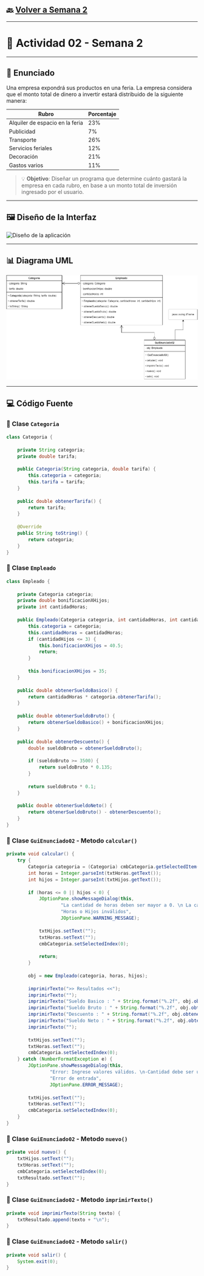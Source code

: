 ## 🔙 [Volver a Semana 2](../)

---

# 🧾 Actividad 02 - Semana 2

---

## 📄 Enunciado

Una empresa expondrá sus productos en una feria. La empresa considera que el monto total de dinero a invertir estará distribuido de la siguiente manera:

| **Rubro**                         | **Porcentaje** |
|-----------------------------------|----------------|
| Alquiler de espacio en la feria   | 23%            |
| Publicidad                        | 7%             |
| Transporte                        | 26%            |
| Servicios feriales                | 12%            |
| Decoración                        | 21%            |
| Gastos varios                     | 11%            |

> 💡 **Objetivo**: Diseñar un programa que determine cuánto gastará la empresa en cada rubro, en base a un monto total de inversión ingresado por el usuario.

---

## 🖼️ Diseño de la Interfaz

![Diseño de la aplicación](./Diseño-GuiEnunciado02.png)

---

## 📊 Diagrama UML

![Diagrama UML de Clases](./UML-GuiEnunciado02.png)

---

## 💻 Código Fuente

### 🔹 Clase `Categoria`

```java
class Categoria {

    private String categoria;
    private double tarifa;

    public Categoria(String categoria, double tarifa) {
        this.categoria = categoria;
        this.tarifa = tarifa;
    }

    public double obtenerTarifa() {
        return tarifa;
    }

    @Override
    public String toString() {
        return categoria;
    }
}
```

### 🔹 Clase `Empleado`

```java
class Empleado {

    private Categoria categoria;
    private double bonificacionXHijos;
    private int cantidadHoras;

    public Empleado(Categoria categoria, int cantidadHoras, int cantidadHijos) {
        this.categoria = categoria;
        this.cantidadHoras = cantidadHoras;
        if (cantidadHijos <= 3) {
            this.bonificacionXHijos = 40.5;
            return;
        }

        this.bonificacionXHijos = 35;
    }

    public double obtenerSueldoBasico() {
        return cantidadHoras * categoria.obtenerTarifa();
    }

    public double obtenerSueldoBruto() {
        return obtenerSueldoBasico() + bonificacionXHijos;
    }

    public double obtenerDescuento() {
        double sueldoBruto = obtenerSueldoBruto();

        if (sueldoBruto >= 3500) {
            return sueldoBruto * 0.135;
        }

        return sueldoBruto * 0.1;
    }

    public double obtenerSueldoNeto() {
        return obtenerSueldoBruto() - obtenerDescuento();
    }
}
```

### 🔹 Clase `GuiEnunciado02` - Metodo `calcular()`

```java
private void calcular() {
    try {
        Categoria categoria = (Categoria) cmbCategoria.getSelectedItem();
        int horas = Integer.parseInt(txtHoras.getText());
        int hijos = Integer.parseInt(txtHijos.getText());

        if (horas <= 0 || hijos < 0) {
            JOptionPane.showMessageDialog(this,
                    "La cantidad de horas deben ser mayor a 0. \n La cantidad de hijos deben ser mayor o igual a 0.",
                    "Horas o Hijos inválidos",
                    JOptionPane.WARNING_MESSAGE);

            txtHijos.setText("");
            txtHoras.setText("");
            cmbCategoria.setSelectedIndex(0);

            return;
        }

        obj = new Empleado(categoria, horas, hijos);

        imprimirTexto(">> Resultados <<");
        imprimirTexto("");
        imprimirTexto("Sueldo Basico : " + String.format("%.2f", obj.obtenerSueldoBasico()));
        imprimirTexto("Sueldo Bruto : " + String.format("%.2f", obj.obtenerSueldoBruto()));
        imprimirTexto("Descuento : " + String.format("%.2f", obj.obtenerDescuento()));
        imprimirTexto("Sueldo Neto : " + String.format("%.2f", obj.obtenerSueldoNeto()));
        imprimirTexto("");

        txtHijos.setText("");
        txtHoras.setText("");
        cmbCategoria.setSelectedIndex(0);
    } catch (NumberFormatException e) {
        JOptionPane.showMessageDialog(this,
                "Error: Ingrese valores válidos. \n-Cantidad debe ser un número entero \n- Precio debe ser un número decimal.",
                "Error de entrada",
                JOptionPane.ERROR_MESSAGE);

        txtHijos.setText("");
        txtHoras.setText("");
        cmbCategoria.setSelectedIndex(0);
    }
}
```

### 🔹 Clase `GuiEnunciado02` - Metodo `nuevo()`

```java
private void nuevo() {
    txtHijos.setText("");
    txtHoras.setText("");
    cmbCategoria.setSelectedIndex(0);
    txtResultado.setText("");
}
```

### 🔹 Clase `GuiEnunciado02` - Metodo `imprimirTexto()`

```java
private void imprimirTexto(String texto) {
    txtResultado.append(texto + "\n");
}
```

### 🔹 Clase `GuiEnunciado02` - Metodo `salir()`

```java
private void salir() {
    System.exit(0);
}
```